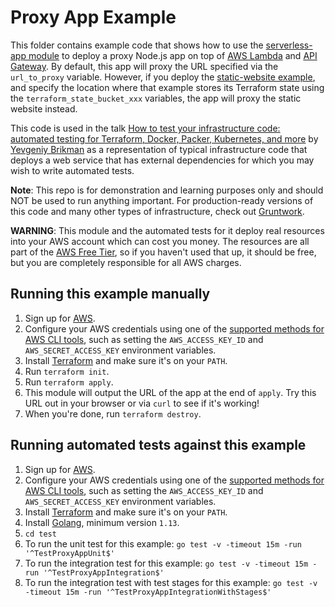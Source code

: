 # Proxy App Example

This folder contains example code that shows how to use the [serverless-app module](/modules/serverless-app) to deploy
a proxy Node.js app on top of [AWS Lambda](https://aws.amazon.com/lambda/) and 
[API Gateway](https://aws.amazon.com/api-gateway/). By default, this app will proxy the URL specified via the 
`url_to_proxy` variable. However, if you deploy the [static-website example](/examples/static-website), and specify the
location where that example stores its Terraform state using the `terraform_state_bucket_xxx` variables, the app will
proxy the static website instead.

This code is used in the talk 
[How to test your infrastructure code: automated testing for Terraform, Docker, Packer, Kubernetes, and more](https://qconsf.com/sf2019/presentation/infrastructure-0) 
by [Yevgeniy Brikman](https://www.ybrikman.com/) as a representation of typical infrastructure code that deploys a web
service that has external dependencies for which you may wish to write automated tests. 

**Note**: This repo is for demonstration and learning purposes only and should NOT be used to run anything important. 
For production-ready versions of this code and many other types of infrastructure, check out 
[Gruntwork](https://gruntwork.io/).

**WARNING**: This module and the automated tests for it deploy real resources into your AWS account which can cost you
money. The resources are all part of the [AWS Free Tier](https://aws.amazon.com/free/), so if you haven't used that up,
it should be free, but you are completely responsible for all AWS charges.

## Running this example manually

1. Sign up for [AWS](https://aws.amazon.com/).
1. Configure your AWS credentials using one of the [supported methods for AWS CLI
   tools](https://blog.gruntwork.io/a-comprehensive-guide-to-authenticating-to-aws-on-the-command-line-63656a686799), 
   such as setting the `AWS_ACCESS_KEY_ID` and `AWS_SECRET_ACCESS_KEY` environment variables. 
1. Install [Terraform](https://www.terraform.io/) and make sure it's on your `PATH`.
1. Run `terraform init`.
1. Run `terraform apply`.
1. This module will output the URL of the app at the end of `apply`. Try this URL out in your browser or
   via `curl` to see if it's working!
1. When you're done, run `terraform destroy`.

## Running automated tests against this example

1. Sign up for [AWS](https://aws.amazon.com/).
1. Configure your AWS credentials using one of the [supported methods for AWS CLI
   tools](https://blog.gruntwork.io/a-comprehensive-guide-to-authenticating-to-aws-on-the-command-line-63656a686799), 
   such as setting the `AWS_ACCESS_KEY_ID` and `AWS_SECRET_ACCESS_KEY` environment variables. 
1. Install [Terraform](https://www.terraform.io/) and make sure it's on your `PATH`.
1. Install [Golang](https://golang.org/), minimum version `1.13`.
1. `cd test`
1. To run the unit test for this example: `go test -v -timeout 15m -run '^TestProxyAppUnit$'`
1. To run the integration test for this example: `go test -v -timeout 15m -run '^TestProxyAppIntegration$'`
1. To run the integration test with test stages for this example: `go test -v -timeout 15m -run '^TestProxyAppIntegrationWithStages$'`
